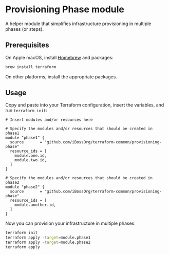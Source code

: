 # Provisioning Phase module

A helper module that simplifies infrastructure provisioning in multiple
phases (or steps).

## Prerequisites

On Apple macOS, install [Homebrew](http://brew.sh/) and packages:
```bash
brew install terraform
```
On other platforms, install the appropriate packages.

## Usage

Copy and paste into your Terraform configuration, insert the variables, and
run `terraform init`:
```hcl
# Insert modules and/or resources here

# Specify the modules and/or resources that should be created in phase1
module "phase1" {
  source       = "github.com/iBossOrg/terraform-common/provisioning-phase"
  resource_ids = [
    module.one.id,
    module.two.id,
  ]
}

# Specify the modules and/or resources that should be created in phase2
module "phase2" {
  source       = "github.com/iBossOrg/terraform-common/provisioning-phase"
  resource_ids = [
    module.another.id,
  ]
}
```
Now you can provision your infrastructure in multiple phases:
```bash
terraform init
terraform apply -target=module.phase1
terraform apply -target=module.phase2
terraform apply
```

<!-- BEGINNING OF PRE-COMMIT-TERRAFORM DOCS HOOK -->
<!-- END OF PRE-COMMIT-TERRAFORM DOCS HOOK -->
